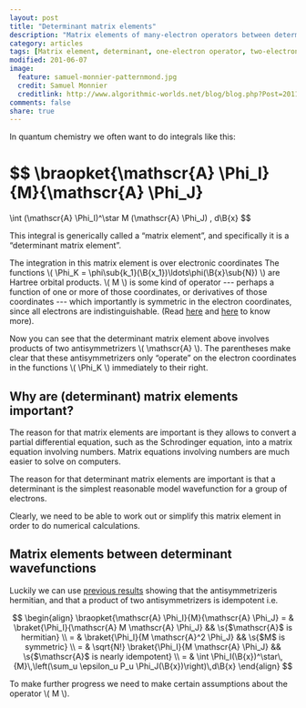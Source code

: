 ```yaml
---
layout: post
title: "Determinant matrix elements"
description: "Matrix elements of many-electron operators between determinant wavefunctions"
category: articles
tags: [Matrix element, determinant, one-electron operator, two-electron operator]
modified: 201-06-07
image:
  feature: samuel-monnier-patternmond.jpg
  credit: Samuel Monnier
  creditlink: http://www.algorithmic-worlds.net/blog/blog.php?Post=20110201
comments: false
share: true
---
```



In quantum chemistry we often want to do integrals like this:

$$
\braopket{\mathscr{A} \Phi_I}{M}{\mathscr{A} \Phi_J}
=
\int
(\mathscr{A} \Phi_I)^\star  M (\mathscr{A} \Phi_J) \, d\B{x}
$$

This integral is generically called a “matrix element”, and specifically
it is a “determinant matrix element”.

The integration in this matrix element is over electronic coordinates
The functions \\( \Phi_K = \phi\sub{k_1}(\B{x_1})\ldots\phi(\B{x}\sub{N}) \\)
are Hartree orbital products.
\\( M \\) is some kind of operator --- perhaps a function of one or more of
those coordinates, or derivatives of those coordinates --- which importantly
is symmetric in the electron coordinates, since all electrons are indistinguishable.
(Read [here](http://dylan-jayatilaka.net/articles/the-determinant-wavefunction)
  and [here](http://dylan-jayatilaka.net/articles/the-antisymmetrizer) to know more).

Now you can see that the determinant matrix element above involves products of
two antisymmetrizers \\( \mathscr{A} \\). The parentheses make clear that these
antisymmetrizers only “operate” on the electron coordinates in the functions
\\( \Phi_K \\) immediately to their right.

## Why are (determinant) matrix elements important?

The reason for that matrix elements are important is they allows to
convert a partial differential equation, such as the Schrodinger equation,
into a matrix equation involving numbers. Matrix equations involving
numbers are much easier to solve on computers.

The reason for that determinant matrix elements are important is that
a determinant is the simplest reasonable model wavefunction for a
group of electrons.

Clearly, we need to be able to work out or simplify this matrix element
in order to do numerical calculations.

## Matrix elements between determinant wavefunctions

Luckily we can use
[previous results](http://dylan-jayatilaka.net/articles/the-antisymmetrizer)
showing that the antisymmetrizeris hermitian, and that a product of two
antisymmetrizers is idempotent i.e.

$$
\begin{align}
\braopket{\mathscr{A} \Phi_I}{M}{\mathscr{A} \Phi_J}
= &
\braket{\Phi_I}{\mathscr{A} M \mathscr{A} \Phi_J}
&&
\s{$\mathscr{A}$ is hermitian}
\\
= &
\braket{\Phi_I}{M \mathscr{A}^2 \Phi_J}
&&
\s{$M$ is symmetric}
\\
= &
\sqrt{N!}
\braket{\Phi_I}{M \mathscr{A} \Phi_J}
&&
\s{$\mathscr{A}$ is nearly idempotent}
\\
= &
\int \Phi_I(\B{x})^\star\,{M}\,\left(\sum_u \epsilon_u P_u \Phi_J(\B{x})\right)\,d\B{x}
\end{align}
$$

To make further progress we need to make certain assumptions about the
operator \\( M \\).




